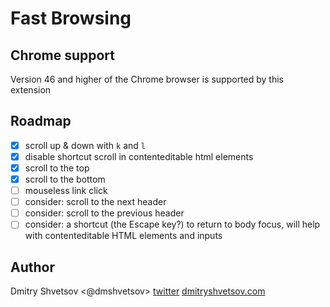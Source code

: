 # Fast Browsing

## Chrome support

Version 46 and higher of the Chrome browser is supported by this extension

## Roadmap

- [x] scroll up & down with `k` and `l`
- [x] disable shortcut scroll in contenteditable html elements
- [x] scroll to the top
- [x] scroll to the bottom
- [ ] mouseless link click
- [ ] consider: scroll to the next header
- [ ] consider: scroll to the previous header
- [ ] consider: a shortcut (the Escape key?) to return to body focus, will help with contenteditable HTML elements and inputs

## Author

Dmitry Shvetsov <@dmshvetsov> [twitter](https://twitter.com/dmshvetsov) [dmitryshvetsov.com](https://dmitryshvetsov.com)
